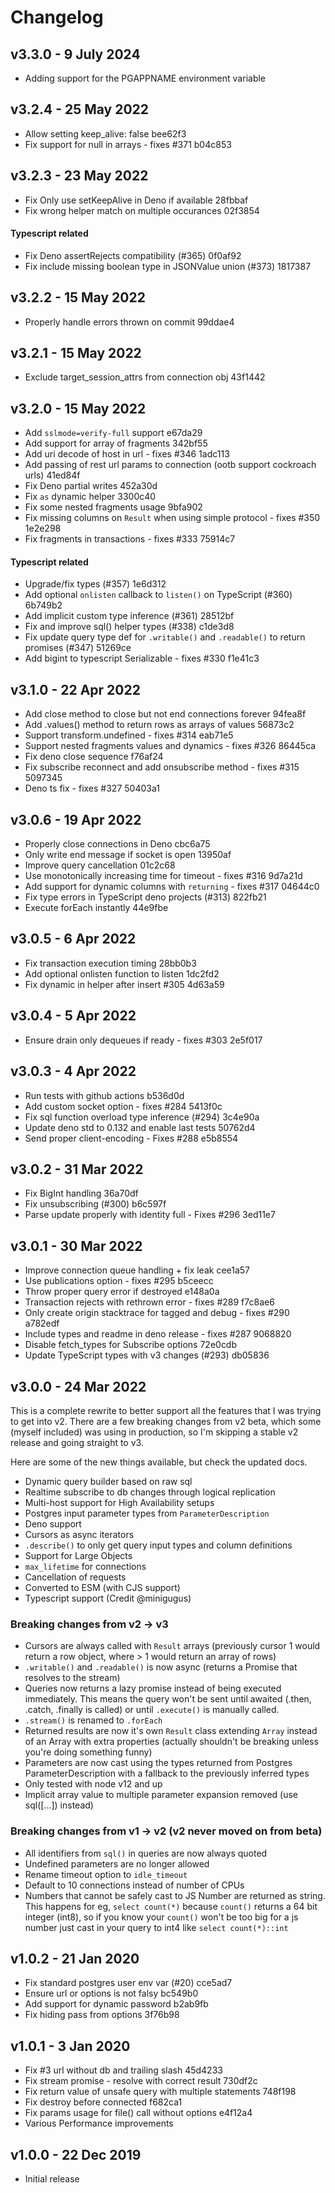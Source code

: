 # Changelog

## v3.3.0 - 9 July 2024
- Adding support for the PGAPPNAME environment variable

## v3.2.4 - 25 May 2022
- Allow setting keep_alive: false  bee62f3
- Fix support for null in arrays - fixes #371  b04c853

## v3.2.3 - 23 May 2022
- Fix Only use setKeepAlive in Deno if available  28fbbaf
- Fix wrong helper match on multiple occurances  02f3854

#### Typescript related
- Fix Deno assertRejects compatibility (#365)  0f0af92
- Fix include missing boolean type in JSONValue union (#373)  1817387

## v3.2.2 - 15 May 2022
- Properly handle errors thrown on commit  99ddae4

## v3.2.1 - 15 May 2022
- Exclude target_session_attrs from connection obj  43f1442

## v3.2.0 - 15 May 2022
- Add `sslmode=verify-full` support  e67da29
- Add support for array of fragments  342bf55
- Add uri decode of host in url - fixes #346 1adc113
- Add passing of rest url params to connection (ootb support cockroach urls)  41ed84f
- Fix Deno partial writes  452a30d
- Fix `as` dynamic helper  3300c40
- Fix some nested fragments usage  9bfa902
- Fix missing columns on `Result` when using simple protocol - fixes #350  1e2e298
- Fix fragments in transactions - fixes #333  75914c7

#### Typescript related
- Upgrade/fix types (#357)  1e6d312
- Add optional `onlisten` callback to `listen()` on TypeScript (#360)  6b749b2
- Add implicit custom type inference (#361)  28512bf
- Fix and improve sql() helper types (#338)  c1de3d8
- Fix update query type def for `.writable()` and `.readable()` to return promises (#347)  51269ce
- Add bigint to typescript Serializable - fixes #330  f1e41c3

## v3.1.0 - 22 Apr 2022
- Add close method to close but not end connections forever  94fea8f
- Add .values() method to return rows as arrays of values  56873c2
- Support transform.undefined - fixes #314  eab71e5
- Support nested fragments values and dynamics - fixes #326  86445ca
- Fix deno close sequence  f76af24
- Fix subscribe reconnect and add onsubscribe method - fixes #315  5097345
- Deno ts fix - fixes #327  50403a1

## v3.0.6 - 19 Apr 2022
- Properly close connections in Deno  cbc6a75
- Only write end message if socket is open  13950af
- Improve query cancellation  01c2c68
- Use monotonically increasing time for timeout - fixes #316  9d7a21d
- Add support for dynamic columns with `returning` - fixes #317  04644c0
- Fix type errors in TypeScript deno projects (#313)  822fb21
- Execute forEach instantly  44e9fbe

## v3.0.5 - 6 Apr 2022
- Fix transaction execution timing  28bb0b3
- Add optional onlisten function to listen  1dc2fd2
- Fix dynamic in helper after insert #305  4d63a59

## v3.0.4 - 5 Apr 2022
- Ensure drain only dequeues if ready - fixes #303  2e5f017

## v3.0.3 - 4 Apr 2022
- Run tests with github actions  b536d0d
- Add custom socket option - fixes #284  5413f0c
- Fix sql function overload type inference (#294)  3c4e90a
- Update deno std to 0.132 and enable last tests  50762d4
- Send proper client-encoding - Fixes #288  e5b8554

## v3.0.2 - 31 Mar 2022
- Fix BigInt handling  36a70df
- Fix unsubscribing  (#300)  b6c597f
- Parse update properly with identity full - Fixes #296  3ed11e7

## v3.0.1 - 30 Mar 2022
 - Improve connection queue handling + fix leak cee1a57
 - Use publications option - fixes #295 b5ceecc
 - Throw proper query error if destroyed e148a0a
 - Transaction rejects with rethrown error - fixes #289 f7c8ae6
 - Only create origin stacktrace for tagged and debug - fixes #290 a782edf
 - Include types and readme in deno release - fixes #287 9068820
 - Disable fetch_types for Subscribe options 72e0cdb
 - Update TypeScript types with v3 changes (#293) db05836

## v3.0.0 - 24 Mar 2022
This is a complete rewrite to better support all the features that I was trying to get into v2. There are a few breaking changes from v2 beta, which some (myself included) was using in production, so I'm skipping a stable v2 release and going straight to v3.

Here are some of the new things available, but check the updated docs.
- Dynamic query builder based on raw sql
- Realtime subscribe to db changes through logical replication
- Multi-host support for High Availability setups
- Postgres input parameter types from `ParameterDescription`
- Deno support
- Cursors as async iterators
- `.describe()` to only get query input types and column definitions
- Support for Large Objects
- `max_lifetime` for connections
- Cancellation of requests
- Converted to ESM (with CJS support)
- Typescript support (Credit @minigugus)

### Breaking changes from v2 -> v3
- Cursors are always called with `Result` arrays (previously cursor 1 would return a row object, where > 1 would return an array of rows)
- `.writable()` and `.readable()` is now async (returns a Promise that resolves to the stream)
- Queries now returns a lazy promise instead of being executed immediately. This means the query won't be sent until awaited (.then, .catch, .finally is called) or until `.execute()` is manually called.
- `.stream()` is renamed to `.forEach`
- Returned results are now it's own `Result` class extending `Array` instead of an Array with extra properties (actually shouldn't be breaking unless you're doing something funny)
- Parameters are now cast using the types returned from Postgres ParameterDescription with a fallback to the previously inferred types
- Only tested with node v12 and up
- Implicit array value to multiple parameter expansion removed (use sql([...]) instead)

### Breaking changes from v1 -> v2 (v2 never moved on from beta)
- All identifiers from `sql()` in queries are now always quoted
- Undefined parameters are no longer allowed
- Rename timeout option to `idle_timeout`
- Default to 10 connections instead of number of CPUs
- Numbers that cannot be safely cast to JS Number are returned as string. This happens for eg, `select count(*)` because `count()` returns a 64 bit integer (int8), so if you know your `count()` won't be too big for a js number just cast in your query to int4 like `select count(*)::int`

## v1.0.2 - 21 Jan 2020

- Fix standard postgres user env var (#20)  cce5ad7
- Ensure url or options is not falsy  bc549b0
- Add support for dynamic password  b2ab9fb
- Fix hiding pass from options  3f76b98


## v1.0.1 - 3 Jan 2020

- Fix #3 url without db and trailing slash  45d4233
- Fix stream promise - resolve with correct result  730df2c
- Fix return value of unsafe query with multiple statements  748f198
- Fix destroy before connected  f682ca1
- Fix params usage for file() call without options  e4f12a4
- Various Performance improvements

## v1.0.0 - 22 Dec 2019

- Initial release
